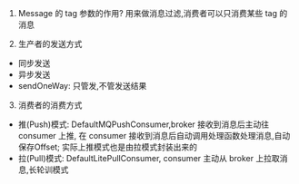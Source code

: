 1. Message 的 tag 参数的作用?
用来做消息过滤,消费者可以只消费某些 tag 的消息

2. 生产者的发送方式
- 同步发送
- 异步发送
- sendOneWay: 只管发,不管发送结果

3. 消费者的消费方式
- 推(Push)模式: DefaultMQPushConsumer,broker 接收到消息后主动往 consumer 上推,
 在 consumer 接收到消息后自动调用处理函数处理消息,自动保存Offset; 实际上推模式也是由拉模式封装出来的
- 拉(Pull)模式: DefaultLitePullConsumer, consumer 主动从 broker 上拉取消息,长轮训模式